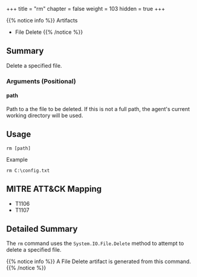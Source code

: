 +++
title = "rm"
chapter = false
weight = 103
hidden = true
+++

{{% notice info %}}
Artifacts
- File Delete
{{% /notice %}}

## Summary
Delete a specified file.

### Arguments (Positional)
#### path
Path to a the file to be deleted. If this is not a full path, the agent's current working directory will be used. 

## Usage
```
rm [path]
```
Example
```
rm C:\config.txt
```

## MITRE ATT&CK Mapping

- T1106
- T1107

## Detailed Summary
The `rm` command uses the `System.IO.File.Delete` method to attempt to delete a specified file.

{{% notice info %}}
A File Delete artifact is generated from this command.
{{% /notice %}}